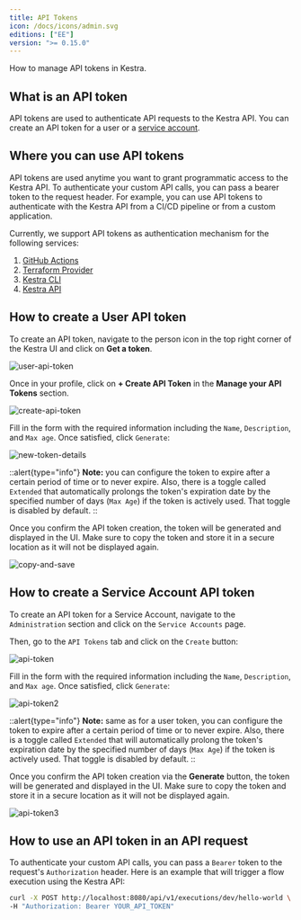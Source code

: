 ```yaml
---
title: API Tokens
icon: /docs/icons/admin.svg
editions: ["EE"]
version: ">= 0.15.0"
---
```


How to manage API tokens in Kestra.


## What is an API token

API tokens are used to authenticate API requests to the Kestra API. You can create an API token for a user or a [service account](../06.enterprise/service-accounts.md).

## Where you can use API tokens

API tokens are used anytime you want to grant programmatic access to the Kestra API. To authenticate your custom API calls, you can pass a bearer token to the request header. For example, you can use API tokens to authenticate with the Kestra API from a CI/CD pipeline or from a custom application.

Currently, we support API tokens as authentication mechanism for the following services:
1. [GitHub Actions](https://github.com/kestra-io/deploy-action)
2. [Terraform Provider](https://registry.terraform.io/providers/kestra-io/kestra/latest/docs)
3. [Kestra CLI](../../ee-server-cli/index.md)
4. [Kestra API](./api.md)

## How to create a User API token

To create an API token, navigate to the person icon in the top right corner of the Kestra UI and click on **Get a token**.

![user-api-token](/docs/enterprise/user-api-token.png)

Once in your profile, click on **+ Create API Token** in the **Manage your API Tokens** section.

![create-api-token](/docs/enterprise/create-api-token.png)

Fill in the form with the required information including the `Name`, `Description`, and `Max age`. Once satisfied, click `Generate`:

![new-token-details](/docs/enterprise/new-token-details.png)

::alert{type="info"}
**Note:** you can configure the token to expire after a certain period of time or to never expire. Also, there is a toggle called `Extended` that automatically prolongs the token's expiration date by the specified number of days (`Max Age`) if the token is actively used. That toggle is disabled by default.
::

Once you confirm the API token creation, the token will be generated and displayed in the UI. Make sure to copy the token and store it in a secure location as it will not be displayed again.

![copy-and-save](docs/enterprise/copy-and-save.png)

## How to create a Service Account API token

To create an API token for a Service Account, navigate to the `Administration` section and click on the `Service Accounts` page.

Then, go to the `API Tokens` tab and click on the `Create` button:

![api-token](/docs/enterprise/api-token.png)

Fill in the form with the required information including the `Name`, `Description`, and `Max age`. Once satisfied, click `Generate`:

![api-token2](/docs/enterprise/api-token2.png)

::alert{type="info"}
**Note:** same as for a user token, you can configure the token to expire after a certain period of time or to never expire. Also, there is a toggle called `Extended` that will automatically prolong the token's expiration date by the specified number of days (`Max Age`) if the token is actively used. That toggle is disabled by default.
::

Once you confirm the API token creation via the **Generate** button, the token will be generated and displayed in the UI. Make sure to copy the token and store it in a secure location as it will not be displayed again.

![api-token3](/docs/enterprise/api-token3.png)


## How to use an API token in an API request

To authenticate your custom API calls, you can pass a `Bearer` token to the request's `Authorization` header. Here is an example that will trigger a flow execution using the Kestra API:

```bash
curl -X POST http://localhost:8080/api/v1/executions/dev/hello-world \
-H "Authorization: Bearer YOUR_API_TOKEN"
```